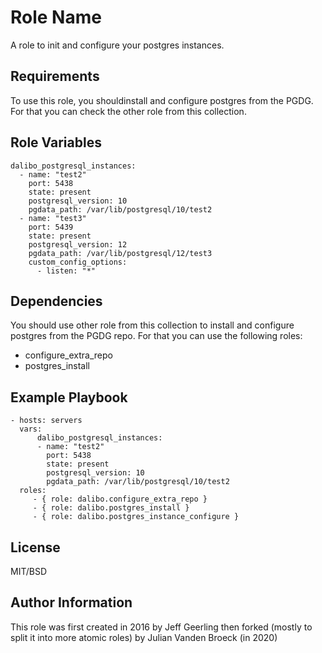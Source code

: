 Role Name
=========

A role to init and configure your postgres instances.

Requirements
------------

To use this role, you shouldinstall and configure postgres from the PGDG. For 
that you can check the other role from this collection.

Role Variables
--------------

    dalibo_postgresql_instances:
      - name: "test2"
        port: 5438
        state: present
        postgresql_version: 10
        pgdata_path: /var/lib/postgresql/10/test2
      - name: "test3"
        port: 5439
        state: present
        postgresql_version: 12
        pgdata_path: /var/lib/postgresql/12/test3
        custom_config_options:
          - listen: "*"

Dependencies
------------

You should use other role from this collection to install and configure postgres 
from the PGDG repo. For that you can use the following roles:
- configure_extra_repo
- postgres_install

Example Playbook
----------------
    - hosts: servers
      vars:
          dalibo_postgresql_instances:
          - name: "test2"
            port: 5438
            state: present
            postgresql_version: 10
            pgdata_path: /var/lib/postgresql/10/test2
      roles:
         - { role: dalibo.configure_extra_repo }
         - { role: dalibo.postgres_install }
         - { role: dalibo.postgres_instance_configure }

License
-------

MIT/BSD

Author Information
------------------

This role was first created in 2016 by Jeff Geerling then forked (mostly to split it into 
more atomic roles) by Julian Vanden Broeck (in 2020)

